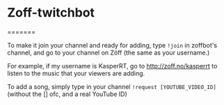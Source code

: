 # Zoff-twitchbot 
=======

To make it join your channel and ready for adding, type ```!join``` in zoffbot's channel, and go to your channel on Zöff (the same as your username.)

For example, if my username is KasperRT, go to http://zoff.no/kasperrt to listen to the music that your viewers are adding.

To add a song, simply type in your channel ```!request [YOUTUBE_VIDEO_ID]``` (without the [] ofc, and a real YouTube ID)
